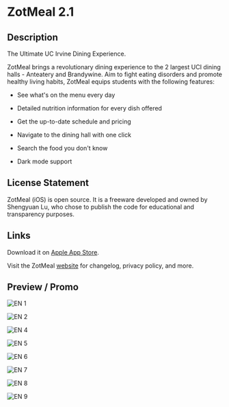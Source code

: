# ZotMeal 2.1
## Description
The Ultimate UC Irvine Dining Experience. 

ZotMeal brings a revolutionary dining experience to the 2 largest UCI dining halls - Anteatery and Brandywine. Aim to fight eating disorders and promote healthy living habits, ZotMeal equips students with the following features:

- See what's on the menu every day

- Detailed nutrition information for every dish offered

- Get the up-to-date schedule and pricing

- Navigate to the dining hall with one click

- Search the food you don't know

- Dark mode support

## License Statement
ZotMeal (iOS) is open source. It is a freeware developed and owned by Shengyuan Lu, who chose to publish the code for educational and transparency purposes.

## Links
Download it on [Apple App Store](https://apps.apple.com/us/app/zotmeal/id1551606266).

Visit the ZotMeal [website](https://shengyuan-lu.com/zotmeal-app-website/) for changelog, privacy policy, and more.

## Preview / Promo

![EN 1](https://user-images.githubusercontent.com/70995597/149829843-58d264f9-a571-4e1f-8498-3a4cefde1c84.png)

![EN 2](https://user-images.githubusercontent.com/70995597/147644792-de7ef580-94a7-4e7a-9b35-76db915b140e.png)

![EN 4](https://user-images.githubusercontent.com/70995597/147644799-bee3c0a8-a0eb-4705-9a63-585d6abb64cd.png)

![EN 5](https://user-images.githubusercontent.com/70995597/147644803-fac0f7f4-880a-4de2-85cc-be7cb3ab5cef.png)

![EN 6](https://user-images.githubusercontent.com/70995597/147644804-148e51b3-fb94-499f-8317-62af9f5e2d6a.png)

![EN 7](https://user-images.githubusercontent.com/70995597/147644806-fd954aea-79bd-413e-beb8-dfd7bf209347.png)

![EN 8](https://user-images.githubusercontent.com/70995597/147644809-fc972a87-cbdb-41bb-b905-7daf97a673b0.png)

![EN 9](https://user-images.githubusercontent.com/70995597/147644810-c6d32651-4018-4102-ac20-0b6ce31c0278.png)
